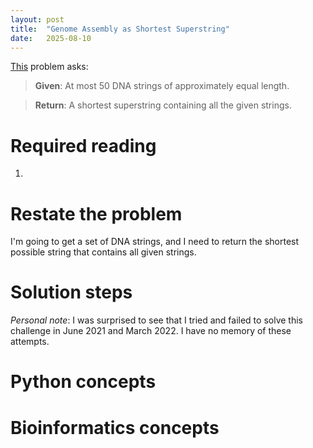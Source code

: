 ```yaml
---
layout: post
title:  "Genome Assembly as Shortest Superstring"
date:   2025-08-10
---
```


[This](https://rosalind.info/problems/long/) problem asks:

> **Given**: At most 50 DNA strings of approximately equal length.

> **Return**: A shortest superstring containing all the given strings.

<!--break-->

# Required reading
1. 

# Restate the problem
I'm going to get a set of DNA strings, and I need to return the shortest possible string that contains all given strings.

# Solution steps
_Personal note_: I was surprised to see that I tried and failed to solve this challenge in June 2021 and March 2022. I have no memory of these attempts.



# Python concepts

# Bioinformatics concepts